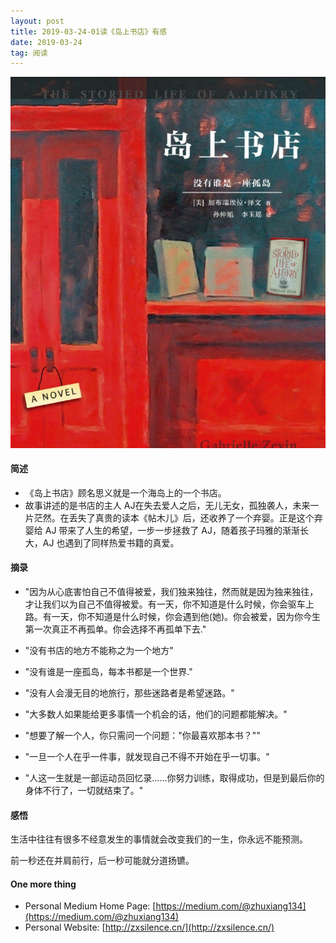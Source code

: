 ```yaml
---
layout: post
title: 2019-03-24-01读《岛上书店》有感
date: 2019-03-24
tag: 阅读
---
```




![岛上书店](/images/posts/articles/2019-03-24/1553443270026.jpg)

#### 简述
- 《岛上书店》顾名思义就是一个海岛上的一个书店。
- 故事讲述的是书店的主人 AJ在失去爱人之后，无儿无女，孤独袭人，未来一片茫然。在丢失了真贵的读本《帖木儿》后，还收养了一个弃婴。正是这个弃婴给 AJ 带来了人生的希望，一步一步拯救了 AJ，随着孩子玛雅的渐渐长大，AJ 也遇到了同样热爱书籍的真爱。

#### 摘录
- "因为从心底害怕自己不值得被爱，我们独来独往，然而就是因为独来独往，才让我们以为自己不值得被爱。有一天，你不知道是什么时候，你会驱车上路。有一天，你不知道是什么时候，你会遇到他(她)。你会被爱，因为你今生第一次真正不再孤单。你会选择不再孤单下去."

- "没有书店的地方不能称之为一个地方"

- "没有谁是一座孤岛，每本书都是一个世界."

- "没有人会漫无目的地旅行，那些迷路者是希望迷路。"

- "大多数人如果能给更多事情一个机会的话，他们的问题都能解决。"

- "想要了解一个人，你只需问一个问题："你最喜欢那本书？""

- "一旦一个人在乎一件事，就发现自己不得不开始在乎一切事。"

- "人这一生就是一部运动员回忆录……你努力训练，取得成功，但是到最后你的身体不行了，一切就结束了。"

#### 感悟
生活中往往有很多不经意发生的事情就会改变我们的一生，你永远不能预测。

前一秒还在并肩前行，后一秒可能就分道扬镳。

#### One more thing
- Personal Medium Home Page: [https://medium.com/@zhuxiang134](https://medium.com/@zhuxiang134)
- Personal Website: [http://zxsilence.cn/](http://zxsilence.cn/)